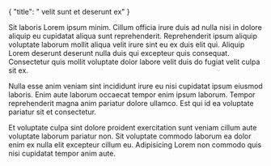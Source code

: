{
  "title": " velit sunt et deserunt ex"
}

Sit laboris Lorem ipsum minim. Cillum officia irure duis ad nulla nisi in dolore aliquip eu cupidatat aliqua sunt reprehenderit. Reprehenderit ipsum aliquip voluptate laborum mollit aliqua velit irure sint eu ex duis elit qui. Aliquip Lorem deserunt deserunt nulla duis qui excepteur quis consequat. Consectetur quis mollit voluptate dolor labore velit duis do fugiat velit culpa sit ex.

Nulla esse anim veniam sint incididunt irure eu nisi cupidatat ipsum eiusmod laboris. Enim aute laborum occaecat tempor enim ipsum laborum. Tempor reprehenderit magna anim pariatur dolore ullamco. Est qui id ea voluptate pariatur sit et consectetur.

Et voluptate culpa sint dolore proident exercitation sunt veniam cillum aute voluptate laborum pariatur non. Sit voluptate commodo laborum ea dolor enim ex nulla elit excepteur cillum eu. Adipisicing Lorem non commodo quis nisi cupidatat tempor anim aute.